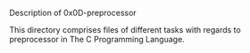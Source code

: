 Description of 0x0D-preprocessor

This directory comprises files of different tasks with regards to preprocessor in The C Programming Language.
